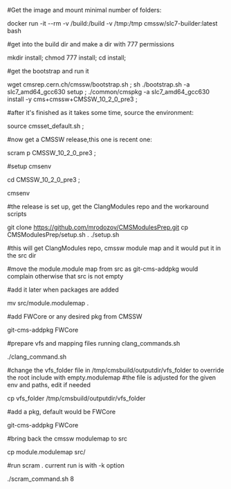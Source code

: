 #Get the image and mount minimal number of folders:

docker run -it --rm -v /build:/build -v /tmp:/tmp cmssw/slc7-builder:latest bash

#get into the build dir and make a dir with 777 permissions

mkdir install;
chmod 777 install;
cd install;

#get the bootstrap and run it

wget cmsrep.cern.ch/cmssw/bootstrap.sh ;
sh ./bootstrap.sh -a slc7_amd64_gcc630 setup ;
./common/cmspkg -a slc7_amd64_gcc630 install -y cms+cmssw+CMSSW_10_2_0_pre3 ;

#after it's finished as it takes some time, source the environment:

source cmsset_default.sh ;

#now get a CMSSW release,this one is recent one:

scram p CMSSW_10_2_0_pre3 ;

#setup cmsenv

cd CMSSW_10_2_0_pre3 ;

cmsenv

#the release is set up, get the ClangModules repo and the workaround scripts

git clone https://github.com/mrodozov/CMSModulesPrep.git
cp CMSModulesPrep/setup.sh .
./setup.sh

#this will get ClangModules repo, cmssw module map and it would put it in the src dir

#move the module.module map from src as git-cms-addpkg would complain otherwise that src is not empty

#add it later when packages are added

mv src/module.modulemap .

#add FWCore or any desired pkg from CMSSW

git-cms-addpkg FWCore

#prepare vfs and mapping files running clang_commands.sh

./clang_command.sh

#change the vfs_folder file in /tmp/cmsbuild/outputdir/vfs_folder to override the root include with empty.modulemap
#the file is adjusted for the given env and paths, edit if needed 

cp vfs_folder /tmp/cmsbuild/outputdir/vfs_folder

#add a pkg, default would be FWCore

git-cms-addpkg FWCore

#bring back the cmssw modulemap to src

cp module.modulemap src/

#run scram . current run is with -k option

./scram_command.sh 8

